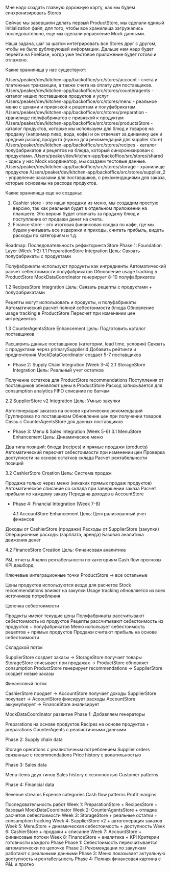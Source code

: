 Мне надо создать главную дорожную карту, как мы будем синхронизировать Stores

Сейчас мы завершили делать первый ProductStore, мы сделали единый Initialization файл, для того, чтобы все хранилища загружались последовательно, еще мы сделали управление Mock данными.

Наша задача, шаг за шагом интегрировать все Stores друг с другом, чтобы не было дублирующей информации. Дальше нам надо будет перейти на FireBase, когда уже тестовое приложение будет готово и отлажено.

Какие хранилища у нас существуют:

/Users/peaker/dev/kitchen-app/backoffice/src/stores/account - счета и платежные транзакции, а также счета на оплату для поставщиков.
/Users/peaker/dev/kitchen-app/backoffice/src/stores/counteragents - каталог наших поставщиков продуктов и услуг
/Users/peaker/dev/kitchen-app/backoffice/src/stores/menu - реальное меню с ценами и привязкой к рецептам и полуфабрикатам
/Users/peaker/dev/kitchen-app/backoffice/src/stores/preparation - хранилище полуфабрикатов с привязкой к продуктам
/Users/peaker/dev/kitchen-app/backoffice/src/stores/productsStore - каталог продуктов, которые мы используем для блюд и товаров на продажу (например пиво, вода, кофе) и он отвечает за динамику цен и средний расход продукта (нужно для рекомендаций для supplier store)
/Users/peaker/dev/kitchen-app/backoffice/src/stores/recipes - каталог полуфабрикатов и рецептов на блюда, который синхронизирован с продуктами.
/Users/peaker/dev/kitchen-app/backoffice/src/stores/shared - здесь у нас Mock координатор, мы создаем тестовые данные.
/Users/peaker/dev/kitchen-app/backoffice/src/stores/storage - хранилище продуктов
/Users/peaker/dev/kitchen-app/backoffice/src/stores/supplier_2 - управление заказами для поставщиков, с рекомендациями для заказа, которые основаны на расходе продуктов.

Какие хранилища еще не созданы:

1. Cashier store - это наши продажи из меню, мы создадим простую версию, так как реальная будет в отдельном приложении на планшете. Это версия будет отвечать за продажу блюд и поступление от продажи денег на счета.
2. Finance store - это итоговая финансовая сводка по кафе, где мы будем учитывать все издержки и приходы, считать прибыль, видеть расходы по категориям и т.д.

Roadmap: Последовательность рефакторинга Store
Phase 1: Foundation Layer (Week 1-2)
1.1 PreparationStore Integration
Цель: Связать полуфабрикаты с продуктами

Полуфабрикаты используют продукты как ингредиенты
Автоматический расчет себестоимости полуфабрикатов
Обновление usage tracking в ProductStore
MockDataCoordinator генерирует 8-10 полуфабрикатов

1.2 RecipesStore Integration
Цель: Связать рецепты с продуктами + полуфабрикатами

Рецепты могут использовать и продукты, и полуфабрикаты
Автоматический расчет полной себестоимости блюда
Обновление usage tracking в ProductStore
Пересчет при изменении цен ингредиентов

1.3 CounterAgentsStore Enhancement
Цель: Подготовить каталог поставщиков

Расширить данные поставщиков (категории, lead time, условия)
Связать с продуктами через primarySupplierId
Добавить рейтинги и предпочтения
MockDataCoordinator создает 5-7 поставщиков

- Phase 2: Supply Chain Integration (Week 3-4)
  2.1 StorageStore Integration
  Цель: Реальный учет остатков

Получение остатков для ProductStore recommendations
Поступления от поставщиков обновляют цены в ProductStore
Расход записывается для consumption analytics
FIFO списание по батчам

2.2 SupplierStore v2 Integration
Цель: Умные закупки

Автогенерация заказов на основе критических рекомендаций
Группировка по поставщикам
Обновление цен при получении товаров
Связь с CounterAgentsStore для данных поставщиков

- Phase 3: Menu & Sales Integration (Week 5-6)
  3.1 MenuStore Enhancement
  Цель: Динамическое меню

Два типа позиций: блюда (recipes) и прямые продажи (products)
Автоматический пересчет себестоимости при изменении цен
Проверка доступности на основе остатков склада
Расчет рентабельности позиций

3.2 CashierStore Creation
Цель: Система продаж

Продажа только через меню (никаких прямых продаж продуктов)
Автоматическое списание со склада при завершении заказа
Расчет прибыли по каждому заказу
Передача доходов в AccountStore

- Phase 4: Financial Integration (Week 7-8)

  4.1 AccountStore Enhancement
  Цель: Централизованный учет финансов

Доходы от CashierStore (продажи)
Расходы от SupplierStore (закупки)
Операционные расходы (зарплата, аренда)
Базовая аналитика движения денег

4.2 FinanceStore Creation
Цель: Финансовая аналитика

P&L отчеты
Анализ рентабельности по категориям
Cash flow прогнозы
KPI дашборд

Ключевые интеграционные точки
ProductStore → все остальные

Цены продуктов используются везде для расчетов
Stock recommendations влияют на закупки
Usage tracking обновляется из всех источников потребления

Цепочка себестоимости

Продукты имеют текущие цены
Полуфабрикаты рассчитывают себестоимость из продуктов
Рецепты рассчитывают себестоимость из продуктов + полуфабрикатов
Меню использует себестоимость рецептов + прямых продуктов
Продажи считают прибыль на основе себестоимости

Складской поток

SupplierStore создает заказы → StorageStore получает товары
StorageStore списывает при продажах → ProductStore обновляет consumption
ProductStore генерирует recommendations → SupplierStore создает новые заказы

Финансовый поток

CashierStore продает → AccountStore получает доходы
SupplierStore покупает → AccountStore фиксирует расходы
AccountStore аккумулирует → FinanceStore анализирует

MockDataCoordinator развитие
Phase 1: Добавляем генераторы

Preparations на основе продуктов
Recipes на основе продуктов + preparations
CounterAgents с реалистичными данными

Phase 2: Supply chain data

Storage operations с реалистичным потреблением
Supplier orders связанные с recommendations
Price history с волатильностью

Phase 3: Sales data

Menu items двух типов
Sales history с сезонностью
Customer patterns

Phase 4: Financial data

Revenue streams
Expense categories
Cash flow patterns
Profit margins

Последовательность работ
Week 1: PreparationStore + RecipesStore + базовый MockDataCoordinator
Week 2: CounterAgentsStore + отладка расчетов себестоимости
Week 3: StorageStore + реальные остатки + consumption tracking
Week 4: SupplierStore v2 + автогенерация заказов
Week 5: MenuStore + динамическая себестоимость + доступность
Week 6: CashierStore + продажи + списание
Week 7: AccountStore + финансовые потоки
Week 8: FinanceStore + аналитика + KPI
Критерии готовности каждого Phase
Phase 1: Себестоимость пересчитывается автоматически по цепочке
Phase 2: Рекомендации по закупкам работают с реальными данными
Phase 3: Меню показывает актуальную доступность и рентабельность
Phase 4: Полная финансовая картина с P&L и прогно
